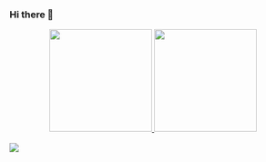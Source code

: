 ### Hi there 👋

<div align="center">
  <a href="https://github.com/GuilhermeKlippel">
  <img height="180em" src="https://github-readme-stats.vercel.app/api?username=GuilhermeKlippel&show_icons=true&theme=dracula&include_all_commits=true&count_private=true"/>
  <img height="180em" src="https://github-readme-stats.vercel.app/api/top-langs/?username=GuilhermeKlippel&layout=compact&langs_count=7&theme=dracula"/>
</div>

 <div style=display:inline_block><br>
 <img src="https://cdn.jsdelivr.net/gh/devicons/devicon/icons/html5/html5-original.svg" />
